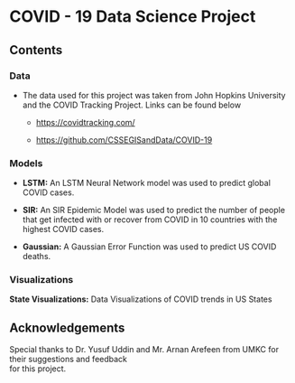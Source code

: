 # COVID - 19 Data Science Project	


## Contents	


### Data	


- The data used for this project was taken from John Hopkins University and the COVID Tracking Project. Links can be found below	

   - https://covidtracking.com/	

    - https://github.com/CSSEGISandData/COVID-19	


### Models	


- **LSTM:** An LSTM Neural Network model was used to predict global COVID cases.	


- **SIR:** An SIR Epidemic Model was used to predict the number of people that get infected with or recover from COVID in 10 countries with the highest COVID cases.	


- **Gaussian:** A Gaussian Error Function was used to predict US COVID deaths.	



### Visualizations	


**State Visualizations:** Data Visualizations of COVID trends in US States	


## Acknowledgements


Special thanks to Dr. Yusuf Uddin and Mr. Arnan Arefeen from UMKC for their suggestions and feedback 	
for this project.
